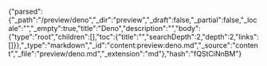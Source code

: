 {"parsed":{"_path":"/preview/deno","_dir":"preview","_draft":false,"_partial":false,"_locale":"","_empty":true,"title":"Deno","description":"","body":{"type":"root","children":[],"toc":{"title":"","searchDepth":2,"depth":2,"links":[]}},"_type":"markdown","_id":"content:preview:deno.md","_source":"content","_file":"preview/deno.md","_extension":"md"},"hash":"fQStCiNnBM"}